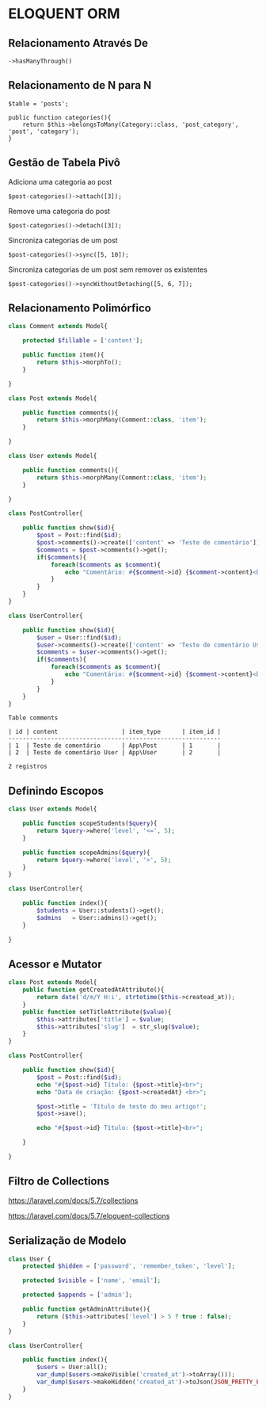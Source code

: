 
# ELOQUENT ORM

## Relacionamento Através De

```
->hasManyThrough()
```

## Relacionamento de N para N

```
$table = 'posts';

public function categories(){
    return $this->belongsToMany(Category::class, 'post_category', 'post', 'category');
}
```

## Gestão de Tabela Pivô

Adiciona uma categoria ao post

```
$post-categories()->attach([3]);
```

Remove uma categoria do post

```
$post-categories()->detach([3]);
```

Sincroniza categorias de um post

```
$post-categories()->sync([5, 10]);
```

Sincroniza categorias de um post sem remover os existentes

```
$post-categories()->syncWithoutDetaching([5, 6, 7]);
```

## Relacionamento Polimórfico

```php
class Comment extends Model{

    protected $fillable = ['content'];

    public function item(){
        return $this->morphTo();
    }

}

class Post extends Model{

    public function comments(){
        return $this->morphMany(Comment::class, 'item');
    }

}

class User extends Model{

    public function comments(){
        return $this->morphMany(Comment::class, 'item');
    }

}

class PostController{

    public function show($id){
        $post = Post::find($id);
        $post->comments()->create(['content' => 'Teste de comentário']);
        $comments = $post->comments()->get();
        if($comments){
            foreach($comments as $comment){
                echo "Comentário: #{$comment->id} {$comment->content}<br>";
            }
        }
    }
}

class UserController{

    public function show($id){
        $user = User::find($id);
        $user->comments()->create(['content' => 'Teste de comentário User']);
        $comments = $user->comments()->get();
        if($comments){
            foreach($comments as $comment){
                echo "Comentário: #{$comment->id} {$comment->content}<br>";
            }
        }
    }
}

```

```
Table comments

| id | content                  | item_type      | item_id |
------------------------------------------------------------
| 1  | Teste de comentário      | App\Post       | 1       |
| 2  | Teste de comentário User | App\User       | 2       |

2 registros

```

## Definindo Escopos

```php
class User extends Model{

    public function scopeStudents($query){
        return $query->where('level', '<=', 5);
    }

    public function scopeAdmins($query){
        return $query->where('level', '>', 5);
    }
}

class UserController{

    public function index(){
        $students = User::students()->get();
        $admins   = User::admins()->get();
    }

}
```

## Acessor e Mutator

```php
class Post extends Model{
    public function getCreatedAtAttribute(){
        return date('d/m/Y H:i', strtotime($this->createad_at));
    }
    public function setTitleAttribute($value){
        $this->attributes['title'] = $value;
        $this->attributes['slug']  = str_slug($value);
    }
}

class PostController{

    public function show($id){
        $post = Post::find($id);
        echo "#{$post->id} Título: {$post->title}<br>";
        echo "Data de criação: {$post->createdAt} <br>";

        $post->title = 'Título de teste do meu artigo!';
        $post->save();

        echo "#{$post->id} Título: {$post->title}<br>";

    }

}
```

## Filtro de Collections

https://laravel.com/docs/5.7/collections

https://laravel.com/docs/5.7/eloquent-collections

## Serialização de Modelo

```php
class User {
    protected $hidden = ['password', 'remember_token', 'level'];

    protected $visible = ['name', 'email'];

    protected $appends = ['admin'];

    public function getAdminAttribute(){
        return ($this->attributes['level'] > 5 ? true : false);
    }
}

class UserController{

    public function index(){
        $users = User:all();
        var_dump($users->makeVisible('created_at')->toArray()));
        var_dump($users->makeHidden('created_at')->toJson(JSON_PRETTY_PRINT)));
    }
}
```
